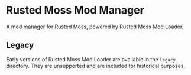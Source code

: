 # Rusted Moss Mod Manager

A mod manager for Rusted Moss, powered by Rusted Moss Mod Loader.

## Legacy

Early versions of Rusted Moss Mod Loader are available in the `legacy` directory. They are unsupported and are included for historical purposes.
